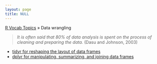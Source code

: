 ```yaml
---
layout: page
title: NULL
---
```


[R Vocab Topics](index) &#187; Data wrangling

> *It is often said that 80% of data analysis is spent on the process of cleaning and preparing the data.* (Dasu and Johnson, 2003)

- [tidyr for reshaping the layout of data frames](tidyr)
- [dplyr for manipulating, summarizing, and joining data frames](dplyr)
